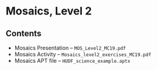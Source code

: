 # Mosaics, Level 2


## Contents
* Mosaics Presentation &ndash; `MOS_Level2_MC19.pdf`
* Mosaics Activity &ndash; `Mosaics_level2_exercises_MC19.pdf`
* Mosaics APT file &ndash; `HUDF_science_example.aptx`


